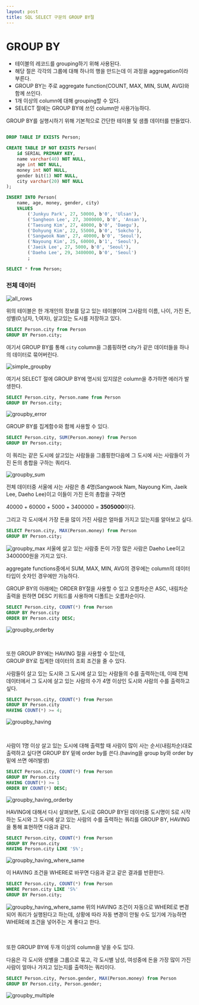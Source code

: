 ```yaml
---
layout: post
title: SQL SELECT 구문의 GROUP BY절
---
```


# GROUP BY
* 테이블의 레코드를 grouping하기 위해 사용된다.
* 해당 절은 각각의 그룹에 대해 하나의 행을 만드는데 이 과정을 aggregation이라 부른다.
* GROUP BY는 주로 aggregate function(COUNT, MAX, MIN, SUM, AVG)와 함께 쓰인다.
* 1개 이상의 column에 대해 grouping할 수 있다.
* SELECT 절에는 GROUP BY에 쓰인 column만 사용가능하다.

GROUP BY를 실행시하기 위해 기본적으로 간단한 테이블 및 샘플 데이터를 만들었다.

```sql

DROP TABLE IF EXISTS Person;

CREATE TABLE IF NOT EXISTS Person(
    id SERIAL PRIMARY KEY,
    name varchar(40) NOT NULL,
    age int NOT NULL,
    money int NOT NULL,
    gender bit(1) NOT NULL,
    city varchar(20) NOT NULL
);

INSERT INTO Person(
    name, age, money, gender, city)
    VALUES
    	('Junkyu Park', 27, 50000, b'0', 'Ulsan'),
        ('Sangheon Lee', 27, 3000000, b'0', 'Ansan'),
        ('Taesung Kim', 27, 40000, b'0', 'Daegu'),
        ('Dohyung Kim', 22, 55000, b'0', 'Sokcho'),
        ('Sangwook Nam', 27, 40000, b'0', 'Seoul'),
        ('Nayoung Kim', 25, 60000, b'1', 'Seoul'),
        ('Jaeik Lee', 27, 5000, b'0', 'Seoul'),
        ('Daeho Lee', 29, 3400000, b'0', 'Seoul')
        ;

SELECT * from Person;
```

### 전체 데이터
![all_rows](/imgs/2017-06-24/select_all.png)

위의 테이블은 한 개개인의 정보를 담고 있는 테이블이며 그사람의 이름, 나이, 가진 돈, 성별(0;남자, 1;여자), 살고있는 도시를 저장하고 있다.


```sql
SELECT Person.city from Person
GROUP BY Person.city; 
```
여기서 GROUP BY를 통해 `city` column을 그룹핑하면 city가 같은 데이터들을 하나의 데이터로 묶어버린다.

![simple_groupby](/imgs/2017-06-24/groupby.png)

여기서 SELECT 절에 GROUP BY에 명시되 있지않은 column을 추가하면 에러가 발생한다.

```sql
SELECT Person.city, Person.name from Person
GROUP BY Person.city;
```

![groupby_error](/imgs/2017-06-24/groupby_error.png)

GROUP BY를 집계함수와 함께 사용할 수 있다.
```sql
SELECT Person.city, SUM(Person.money) from Person
GROUP BY Person.city;
```
이 쿼리는 같은 도시에 살고있는 사람들을 그룹핑한다음에 그 도시에 사는 사람들이 가진 돈의 총합을 구하는 쿼리다.

![groupby_sum](/imgs/2017-06-24/groupby_sum.png)

전체 데이터중 서울에 사는 사람은 총 4명(Sangwook Nam, Nayoung Kim, Jaeik Lee, Daeho Lee)이고 이들이 가진 돈의 총합을 구하면 

40000 + 60000 + 5000 + 3400000 = **3505000**이다.


그리고 각 도시에서 가장 돈을 많이 가진 사람은 얼마를 가지고 있는지를 알아보고 싶다.

```sql
SELECT Person.city, MAX(Person.money) from Person
GROUP BY Person.city;
```

![groupby_max](/imgs/2017-06-24/groupby_max.png)
서울에 살고 있는 사람중 돈이 가장 많은 사람은 Daeho Lee이고 3400000원을 가지고 있다.

aggregate functions중에서 SUM, MAX, MIN, AVG의 경우에는 column의 데이터 타입이 숫자인 경우에만 가능하다.

GROUP BY의 아래에는 ORDER BY절을 사용할 수 있고 오름차순은 ASC, 내림차순 출력을 원하면 DESC 키워드를 사용하며 디폴트는 오름차순이다.

```sql
SELECT Person.city, COUNT(*) from Person
GROUP BY Person.city
ORDER BY Person.city DESC;
```

![groupby_orderby](/imgs/2017-06-24/groupby_count_orderby.png)

<br/>

또한 GROUP BY에는 HAVING 절을 사용할 수 있는데,  
GROUP BY로 집계한 데이터의 조회 조건을 줄 수 있다.


사람들이 살고 있는 도시와 그 도시에 살고 있는 사람들의 수를 출력하는데, 이때 전체 데이터에서 그 도시에 살고 있는 사람의 수가 4명 이상인 도시와 사람의 수를 출력하고 싶다.

```sql
SELECT Person.city, COUNT(*) from Person
GROUP BY Person.city
HAVING COUNT(*) >= 4;
```

![groupby_having](/imgs/2017-06-24/groupby_having.png)

<br/>

사람이 1명 이상 살고 있는 도시에 대해 출력할 때 사람이 많이 사는 순서(내림차순)대로 출력하고 싶다면 GROUP BY 밑에 order by를 쓴다.(having을 group by와 order by 밑에 쓰면 에러발생)

```sql
SELECT Person.city, COUNT(*) from Person
GROUP BY Person.city
HAVING COUNT(*) >= 1
ORDER BY COUNT(*) DESC;
```
![groupby_having_orderby](/imgs/2017-06-24/groupby_having_orderby.png)

HAVING에 대해서 다시 살펴보면, 
도시로 GROUP BY된 데이터중 도시명이 S로 시작하는 도시와 그 도시에 살고 있는 사람의 수를 출력하는 쿼리를 GROUP BY, HAVING을 통해 표현하면 다음과 같다.

```sql
SELECT Person.city, COUNT(*) from Person
GROUP BY Person.city
HAVING Person.city LIKE 'S%';
```
![groupby_having_where_same](/imgs/2017-06-24/groupby_having_where_same.png)

이 HAVING 조건을 WHERE로 바꾸면 다음과 같고 같은 결과를 반환한다.
```sql
SELECT Person.city, COUNT(*) from Person
WHERE Person.city LIKE 'S%'
GROUP BY Person.city;
```
![groupby_having_where_same](/imgs/2017-06-24/groupby_having_where_same.png)
위의 HAVING 조건이 자동으로 WHERE로 변경되어 쿼리가 실행된다고 하는데, 상황에 따라 자동 변경이 안될 수도 있기에 가능하면 WHERE에 조건을 넣어주는 게 좋다고 한다.


<br/>
<br/>
또한 GROUP BY에 두개 이상의 column을 넣을 수도 있다.

다음은 각 도시와 성별을 그룹으로 묶고, 각 도시별 남성, 여성중에 돈을 가장 많이 가진 사람이 얼마나 가지고 있는지를 출력하는 쿼리이다.

```sql
SELECT Person.city, Person.gender, MAX(Person.money) from Person
GROUP BY Person.city, Person.gender;
```

![groupby_multiple](/imgs/2017-06-24/groupby_multiple.png)

